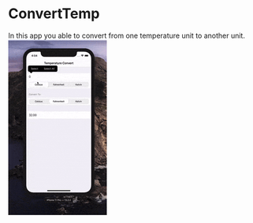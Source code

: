 # ConvertTemp
In this app you able to convert from one temperature unit to another unit.<br>
![Demo](/demo.gif)
